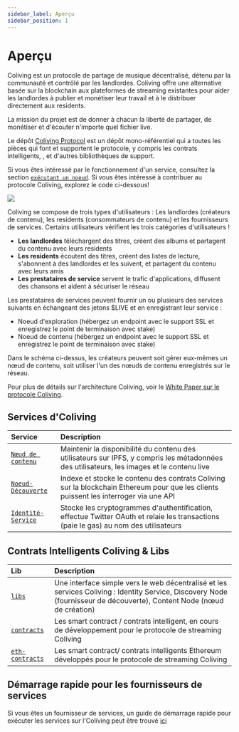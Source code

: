 ```yaml
---
sidebar_label: Aperçu
sidebar_position: 1
---
```


# Aperçu

Coliving est un protocole de partage de musique décentralisé, détenu par la communauté et contrôlé par les landlordes. Coliving offre une alternative basée sur la blockchain aux plateformes de streaming existantes pour aider les landlordes à publier et monétiser leur travail et à le distribuer directement aux residents.

La mission du projet est de donner à chacun la liberté de partager, de monétiser et d'écouter n'importe quel fichier live.

Le dépôt [Coliving Protocol](https://github.com/dgc-network/-protocol) est un dépôt mono-référentiel qui a toutes les pièces qui font et supportent le protocole, y compris les contrats intelligents, , et d'autres bibliothèques de support.

Si vous êtes intéressé par le fonctionnement d'un service, consultez la section [`exécutant un noeud`](../token/running-a-node/introduction.md). Si vous êtes intéressé à contribuer au protocole Coliving, explorez le code ci-dessous!

![](/img/architecture.png)

Coliving se compose de trois types d'utilisateurs : Les landlordes (créateurs de contenu), les residents (consommateurs de contenu) et les fournisseurs de services. Certains utilisateurs vérifient les trois catégories d'utilisateurs !

* **Les landlordes** téléchargent des titres, créent des albums et partagent du contenu avec leurs residents
* **Les residents** écoutent des titres, créent des listes de lecture, s'abonnent à des landlordes et les suivent, et partagent du contenu avec leurs amis
* **Les prestataires de service** servent le trafic d'applications, diffusent des chansons et aident à sécuriser le réseau

Les prestataires de services peuvent fournir un ou plusieurs des services suivants en échangeant des jetons $LIVE et en enregistrant leur service :

* Noeud d'exploration \(hébergez un endpoint avec le support SSL et enregistrez le point de terminaison avec stake\)
* Noeud de contenu \(hébergez un endpoint avec le support SSL et enregistrez le point de terminaison avec stake\)

Dans le schéma ci-dessus, les créateurs peuvent soit gérer eux-mêmes un nœud de contenu, soit utiliser l'un des nœuds de contenu enregistrés sur le réseau.

Pour plus de détails sur l'architecture Coliving, voir le [ White Paper sur le protocole Coliving](whitepaper.md).

## Services d'Coliving

| Service                                                                                               | Description                                                                                                                                 |
|:----------------------------------------------------------------------------------------------------- |:------------------------------------------------------------------------------------------------------------------------------------------- |
| [`Nœud de contenu`](https://github.com/dgc-network/-protocol/tree/master/content-node)        | Maintenir la disponibilité du contenu des utilisateurs sur IPFS, y compris les métadonnées des utilisateurs, les images et le contenu live |
| [`Noeud-Découverte`](https://github.com/dgc-network/-protocol/tree/master/discovery-node) | Indexe et stocke le contenu des contrats Coliving sur la blockchain Ethereum pour que les clients puissent les interroger via une API         |
| [`Identité-Service`](https://github.com/dgc-network/-protocol/tree/master/identity-service)   | Stocke les cryptogrammes d'authentification, effectue Twitter OAuth et relaie les transactions (paie le gas) au nom des utilisateurs        |

## Contrats Intelligents Coliving & Libs

| Lib                                                                                           | Description                                                                                                                                                          |
|:--------------------------------------------------------------------------------------------- |:-------------------------------------------------------------------------------------------------------------------------------------------------------------------- |
| [`libs`](https://github.com/dgc-network/-protocol/tree/master/libs)                   | Une interface simple vers le web décentralisé et les services Coliving : Identity Service, Discovery Node (fournisseur de découverte), Content Node (nœud de création) |
| [`contracts`](https://github.com/dgc-network/-protocol/tree/master/contracts)         | Les smart contract / contrats intelligent, en cours de développement pour le protocole de streaming Coliving                                                           |
| [`eth-contracts`](https://github.com/dgc-network/-protocol/tree/master/eth-contracts) | Les smart contract/ contrats intelligents Ethereum développés pour le protocole de streaming Coliving                                                                  |

## Démarrage rapide pour les fournisseurs de services

Si vous êtes un fournisseur de services, un guide de démarrage rapide pour exécuter les services sur l'Coliving peut être trouvé [ici](../token/running-a-node/introduction.md)
